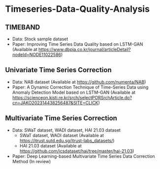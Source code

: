 # Timeseries-Data-Quality-Analysis

## TIMEBAND
- Data: Stock sample dataset
- Paper: Improving Time Series Data Quality based on LSTM-GAN
             (Available at https://www.dbpia.co.kr/journal/articleDetail?nodeId=NODE11022586)
## Univariate Time Series Correction
- Data: NAB dataset (Available at https://github.com/numenta/NAB)
- Paper: A Dynamic Correction Technique of Time-Series Data using Anomaly Detection Model based on LSTM-GAN (Available at https://scienceon.kisti.re.kr/srch/selectPORSrchArticle.do?cn=JAKO202314438256487&SITE=CLICK)
## Multivariate Time Series Correction
- Data: SWaT dataset, WADI dataset, HAI 21.03 dataset
  - SWaT dataset, WADI dataset (Available at https://itrust.sutd.edu.sg/itrust-labs_datasets/)
  - HAI 21.03 dataset (Available at https://github.com/icsdataset/hai/tree/master/hai-21.03)
- Paper: Deep Learning-based Multivariate Time Series Data Correction Method (In review)
